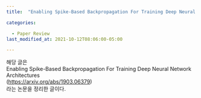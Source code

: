 ```yaml
---
title:  "Enabling Spike-Based Backpropagation For Training Deep Neural Network Architectures"

categories:

  - Paper Review
last_modified_at: 2021-10-12T08:06:00-05:00

---
```




해당 글은
<br/>
Enabling Spike-Based Backpropagation For Training Deep Neural Network Architectures 
<br/>
(https://arxiv.org/abs/1903.06379) 
<br/>
라는 논문을 정리한 글이다.


